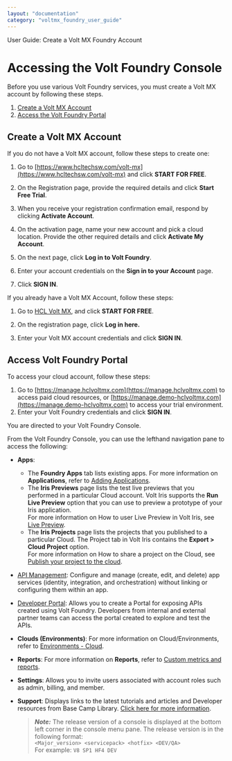 ```yaml
---
layout: "documentation"
category: "voltmx_foundry_user_guide"
---
```

                              

User Guide: Create a Volt MX Foundry Account

Accessing the Volt Foundry Console
==================================

Before you use various Volt Foundry services, you must create a Volt MX account by following these steps.

1.  [Create a Volt MX Account](#create-a-volt-mx-account)
2.  [Access the Volt Foundry Portal](#access-volt-foundry-portal)

Create a Volt MX Account
------------------------

If you do not have a Volt MX account, follow these steps to create one:

1.  Go to [https://www.hcltechsw.com/volt-mx](https://www.hcltechsw.com/volt-mx) and click **START FOR FREE**.
    
2. On the Registration page, provide the required details and click **Start Free Trial**.

3. When you receive your registration confirmation email, respond by clicking **Activate Account**.

4. On the activation page, name your new account and pick a cloud location. Provide the other required details and click **Activate My Account**.

5. On the next page, click **Log in to Volt Foundry**.

6. Enter your account credentials on the **Sign in to your Account** page.

7. Click **SIGN IN**.

If you already have a Volt MX Account, follow these steps:

1.  Go to [HCL Volt MX](https://www.hcltechsw.com/volt-mx), and click **START FOR FREE**.
    
2.  On the registration page, click **Log in here.**

3.  Enter your Volt MX account credentials and click **SIGN IN**.

Access Volt Foundry Portal
--------------------------

To access your cloud account, follow these steps:

1.  Go to [https://manage.hclvoltmx.com](https://manage.hclvoltmx.com) to access paid cloud resources, or [https://manage.demo-hclvoltmx.com](https://manage.demo-hclvoltmx.com) to access your trial environment.
2.  Enter your Volt Foundry credentials and click **SIGN IN**.

You are directed to your Volt Foundry Console.
    
From the Volt Foundry Console, you can use the lefthand navigation pane to access the following:
    
* **Apps**:
  * The **Foundry Apps** tab lists existing apps. For more information on **Applications**, refer to [Adding Applications](Adding_Applications.md).
  * The **Iris Previews** page lists the test live previews that you performed in a particular Cloud account. Volt Iris supports the **Run Live Preview** option that you can use to preview a prototype of your Iris application.  
  For more information on How to user Live Preview in Volt Iris, see [Live Preview](../../../Iris/iris_user_guide/Content/LivePreview.md).
  * The **Iris Projects** page lists the projects that you published to a particular Cloud. The Project tab in Volt Iris contains the **Export > Cloud Project** option.  
  For more information on How to share a project on the Cloud, see [Publish your project to the cloud](../../../Iris/iris_user_guide/Content/ShareProjectOnTheCloud.md).  
* [API Management](API_Management.md): Configure and manage (create, edit, and delete) app services (identity, integration, and orchestration) without linking or configuring them within an app.
* [Developer Portal](VoltMXDevPortal.md): Allows you to create a Portal for exposing APIs created using Volt Foundry. Developers from internal and external partner teams can access the portal created to explore and test the APIs.
* **Clouds (Environments)**: For more information on Cloud/Environments, refer to [Environments - Cloud](Environments-Cloud.md).
* **Reports**: For more information on **Reports**, refer to [Custom metrics and reports](../../Foundry/custom_metrics_and_reports/Content/Custom_Metrics_and_Reports_Guide.md).
* **Settings**: Allows you to invite users associated with account roles such as admin, billing, and member.
* **Support**: Displays links to the latest tutorials and articles and Developer resources from Base Camp Library. [Click here for more information](Support.md).

    > **_Note:_** The release version of a console is displayed at the bottom left corner in the console menu pane. The release version is in the following format:  
    `<Major_version> <servicepack> <hotfix> <DEV/QA>`  
    For example: `V8 SP1 HF4 DEV`
    
